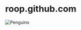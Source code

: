 # roop.github.com

![Penguins](https://github.com/preetkaur777/roop.github.com/assets/151994431/dd602111-2f78-4059-9a6d-b8219ffc2655)
